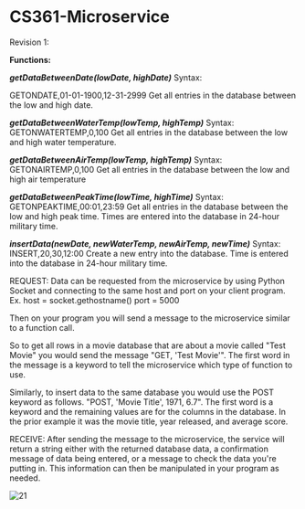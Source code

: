 # CS361-Microservice

Revision 1:

**Functions:**

_**getDataBetweenDate(lowDate, highDate)**_
Syntax:

GETONDATE,01-01-1900,12-31-2999
Get all entries in the database between the low and high date.

_**getDataBetweenWaterTemp(lowTemp, highTemp)**_
Syntax:
GETONWATERTEMP,0,100
Get all entries in the database between the low and high water temperature.

**_getDataBetweenAirTemp(lowTemp, highTemp)_**
Syntax:
GETONAIRTEMP,0,100
Get all entries in the database between the low and high air temperature

_**getDataBetweenPeakTime(lowTime, highTime)**_
Syntax:
GETONPEAKTIME,00:01,23:59
Get all entries in the database between the low and high peak time. Times are entered into the database in 24-hour military time.

_**insertData(newDate, newWaterTemp, newAirTemp, newTime)**_
Syntax:
INSERT,20,30,12:00
Create a new entry into the database. Time is entered into the database in 24-hour military time.

REQUEST:
Data can be requested from the microservice by using Python Socket and connecting to the same host and port on your client program.
Ex. host = socket.gethostname() port = 5000

Then on your program you will send a message to the microservice similar to a function call.

So to get all rows in a movie database that are about a movie called "Test Movie" you would send the message "GET, 'Test Movie'". The first word in the message is a keyword to tell the microservice which type of function to use.

Similarly, to insert data to the same database you would use the POST keyword as follows. "POST, 'Movie Title', 1971, 6.7". The first word is a keyword and the remaining values are for the columns in the database. In the prior example it was the movie title, year released, and average score.

RECEIVE:
After sending the message to the microservice, the service will return a string either with the returned database data, a confirmation message of data being entered, or a message to check the data you're putting in. This information can then be manipulated in your program as needed.

![21](https://user-images.githubusercontent.com/71803404/199147555-8dcf3ccd-a9df-437e-92fe-b188be9f489a.PNG)
